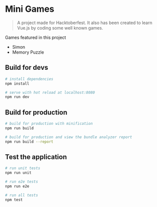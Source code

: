 # Mini Games

> A project made for Hacktoberfest.
> It also has been created to learn Vue.js by coding some well known games.

Games featured in this project
* Simon
* Memory Puzzle

## Build for devs

``` bash
# install dependencies
npm install

# serve with hot reload at localhost:8080
npm run dev
```

## Build for production

```bash
# build for production with minification
npm run build

# build for production and view the bundle analyzer report
npm run build --report
```

## Test the application

```bash
# run unit tests
npm run unit

# run e2e tests
npm run e2e

# run all tests
npm test
```
